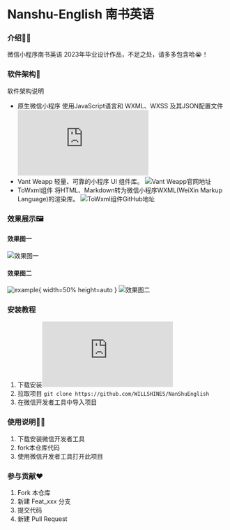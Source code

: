 # Nanshu-English 南书英语

### 介绍👩‍💻
微信小程序南书英语
2023年毕业设计作品，不足之处，请多多包含哈😭！

### 软件架构🚀
软件架构说明
* 原生微信小程序
  使用JavaScript语言和 WXML、WXSS 及其JSON配置文件 ![微信小程序开发文档](https://developers.weixin.qq.com/doc/offiaccount/Getting_Started/Overview.html)
* Vant Weapp 
  轻量、可靠的小程序 UI 组件库。 ![Vant Weapp官网地址](https://vant-contrib.gitee.io/vant-weapp/#/quickstart)
* ToWxml组件 
  将HTML、Markdown转为微信小程序WXML(WeiXin Markup Language)的渲染库。 ![ToWxml组件GitHub地址](https://github.com/sbfkcel/towxml)
### 效果展示🖼️
#### 效果图一
![效果图一](https://github.com/WILLSHINES/NanShuEnglish/blob/master/images/%E6%95%88%E6%9E%9C6.png?raw=true)
#### 效果图二
![example](example01.jpg "https://github.com/WILLSHINES/NanShuEnglish/blob/master/images/%E6%95%88%E6%9E%9C5.png?raw=true"){ width=50% height=auto }
![效果图二](https://github.com/WILLSHINES/NanShuEnglish/blob/master/images/%E6%95%88%E6%9E%9C5.png?raw=true)
### 安装教程

1. 下载安装![微信开发者工具下载地址](https://developers.weixin.qq.com/miniprogram/dev/devtools/devtools.html)
2. 拉取项目 `git clone https://github.com/WILLSHINES/NanShuEnglish`
3. 在微信开发者工具中导入项目

### 使用说明🧑‍💻

1.  下载安装微信开发者工具
2.  fork本仓库代码
3.  使用微信开发者工具打开此项目

### 参与贡献❤️

1.  Fork 本仓库
2.  新建 Feat_xxx 分支
3.  提交代码
4.  新建 Pull Request

